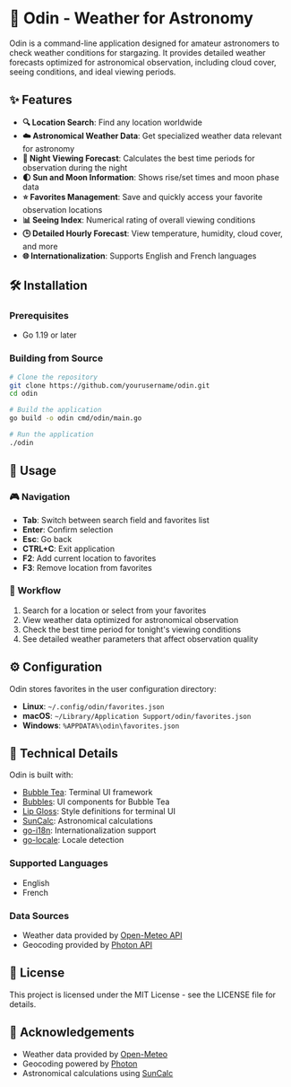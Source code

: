 # 🔭 Odin - Weather for Astronomy

Odin is a command-line application designed for amateur astronomers to check weather conditions for stargazing. It provides detailed weather forecasts optimized for astronomical observation, including cloud cover, seeing conditions, and ideal viewing periods.

## ✨ Features

- **🔍 Location Search**: Find any location worldwide
- **☁️ Astronomical Weather Data**: Get specialized weather data relevant for astronomy
- **🌌 Night Viewing Forecast**: Calculates the best time periods for observation during the night
- **🌓 Sun and Moon Information**: Shows rise/set times and moon phase data
- **⭐ Favorites Management**: Save and quickly access your favorite observation locations
- **📊 Seeing Index**: Numerical rating of overall viewing conditions
- **🕒 Detailed Hourly Forecast**: View temperature, humidity, cloud cover, and more
- **🌐 Internationalization**: Supports English and French languages

## 🛠️ Installation

### Prerequisites

- Go 1.19 or later

### Building from Source

```bash
# Clone the repository
git clone https://github.com/yourusername/odin.git
cd odin

# Build the application
go build -o odin cmd/odin/main.go

# Run the application
./odin
```

## 📖 Usage

### 🎮 Navigation

- **Tab**: Switch between search field and favorites list
- **Enter**: Confirm selection
- **Esc**: Go back
- **CTRL+C**: Exit application
- **F2**: Add current location to favorites
- **F3**: Remove location from favorites

### 🚀 Workflow

1. Search for a location or select from your favorites
2. View weather data optimized for astronomical observation
3. Check the best time period for tonight's viewing conditions
4. See detailed weather parameters that affect observation quality

## ⚙️ Configuration

Odin stores favorites in the user configuration directory:
- **Linux**: `~/.config/odin/favorites.json`
- **macOS**: `~/Library/Application Support/odin/favorites.json`
- **Windows**: `%APPDATA%\odin\favorites.json`

## 🔧 Technical Details

Odin is built with:

- [Bubble Tea](https://github.com/charmbracelet/bubbletea): Terminal UI framework
- [Bubbles](https://github.com/charmbracelet/bubbles): UI components for Bubble Tea
- [Lip Gloss](https://github.com/charmbracelet/lipgloss): Style definitions for terminal UI
- [SunCalc](https://github.com/sixdouglas/suncalc): Astronomical calculations
- [go-i18n](https://github.com/nicksnyder/go-i18n): Internationalization support
- [go-locale](https://github.com/Xuanwo/go-locale): Locale detection

### Supported Languages

- English
- French

### Data Sources

- Weather data provided by [Open-Meteo API](https://open-meteo.com/)
- Geocoding provided by [Photon API](https://photon.komoot.io/)

## 📝 License

This project is licensed under the MIT License - see the LICENSE file for details.

## 🙏 Acknowledgements

- Weather data provided by [Open-Meteo](https://open-meteo.com/)
- Geocoding powered by [Photon](https://photon.komoot.io/)
- Astronomical calculations using [SunCalc](https://github.com/sixdouglas/suncalc)
